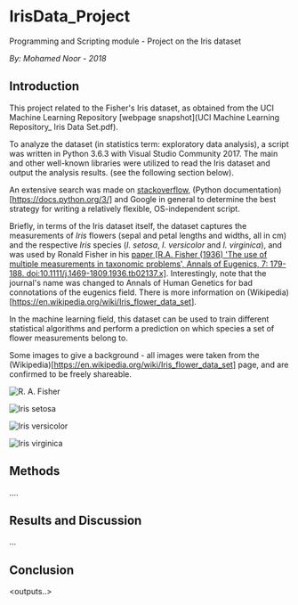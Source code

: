 # IrisData_Project
Programming and Scripting module - Project on the Iris dataset

*By: Mohamed Noor - 2018*

## Introduction
This project related to the Fisher's Iris dataset, as obtained from the UCI Machine Learning Repository [webpage snapshot](UCI Machine Learning Repository_ Iris Data Set.pdf).

To analyze the dataset (in statistics term: exploratory data analysis), a script was written in Python 3.6.3 with Visual Studio Community 2017. The main and other well-known libraries were utilized to read the Iris dataset and output the analysis results.
(see the following section below).

An extensive search was made on [stackoverflow](https://stackoverflow.com/), (Python documentation)[https://docs.python.org/3/] and Google in general to determine the best strategy for writing a relatively flexible, OS-independent script.

Briefly, in terms of the Iris dataset itself, the dataset captures the measurements of *Iris* flowers (sepal and petal lengths and widths, all in cm) and the respective *Iris* species (*I. setosa*, *I. versicolor* and *I. virginica*), and was used by Ronald Fisher in his [paper [R.A. Fisher (1936) 'The use of multiple measurements in taxonomic problems', Annals of Eugenics, 7: 179-188. doi:10.1111/j.1469-1809.1936.tb02137.x]](https://doi.org/10.1111%2Fj.1469-1809.1936.tb02137.x). Interestingly, note that the journal's name was changed to Annals of Human Genetics for bad connotations of the eugenics field. There is more information on (Wikipedia)[https://en.wikipedia.org/wiki/Iris_flower_data_set].

In the machine learning field, this dataset can be used to train different statistical algorithms and perform a prediction on which species a set of flower measurements belong to.

Some images to give a background - all images were taken from the (Wikipedia)[https://en.wikipedia.org/wiki/Iris_flower_data_set] page, and are confirmed to be freely shareable.

![R. A. Fisher](https://upload.wikimedia.org/wikipedia/commons/4/46/R._A._Fischer.jpg)

![*Iris setosa*](https://upload.wikimedia.org/wikipedia/commons/5/56/Kosaciec_szczecinkowaty_Iris_setosa.jpg)

![*Iris versicolor*](https://upload.wikimedia.org/wikipedia/commons/4/41/Iris_versicolor_3.jpg)

![*Iris virginica*](https://upload.wikimedia.org/wikipedia/commons/9/9f/Iris_virginica.jpg)


<sepal image...>

## Methods

....

## Results and Discussion

...

## Conclusion




<outputs..>

<rationale for approach taken...>
